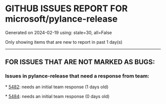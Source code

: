 
# GITHUB ISSUES REPORT FOR microsoft/pylance-release


Generated on 2024-02-19 using: stale=30, all=False


Only showing items that are new to report in past 1 day(s)


---

## FOR ISSUES THAT ARE NOT MARKED AS BUGS:


### Issues in pylance-release that need a response from team:


\* [5482](https://github.com/microsoft/pylance-release/issues/5482 "Bug with module showing not resolved but works fine"): needs an initial team response (1 days old)

\* [5484](https://github.com/microsoft/pylance-release/issues/5484 "Regression: pylance deletes automatically added # sign when you link break inside a comment"): needs an initial team response (0 days old)
